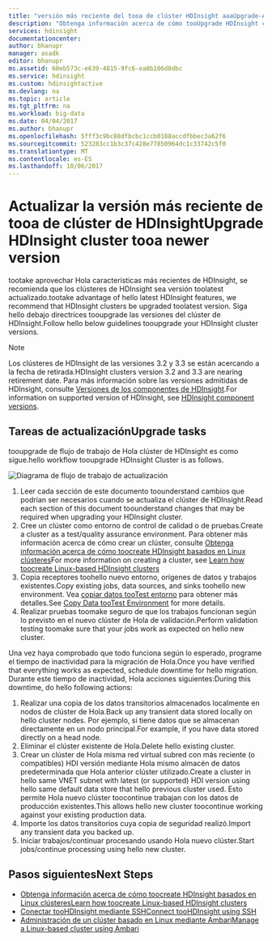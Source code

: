 ```yaml
---
title: "versión más reciente del tooa de clúster HDInsight aaaUpgrade-Azure | Documentos de Microsoft"
description: "Obtenga información acerca de cómo tooUpgrade HDInsight clúster tooa de versión más reciente."
services: hdinsight
documentationcenter: 
author: bhanupr
manager: asadk
editor: bhanupr
ms.assetid: 60eb573c-e639-4815-9fc6-ea8b106d8dbc
ms.service: hdinsight
ms.custom: hdinsightactive
ms.devlang: na
ms.topic: article
ms.tgt_pltfrm: na
ms.workload: big-data
ms.date: 04/04/2017
ms.author: bhanupr
ms.openlocfilehash: 5fff3c9bc88dfbcbc1ccb0188accdfbbec3a62f6
ms.sourcegitcommit: 523283cc1b3c37c428e77850964dc1c33742c5f0
ms.translationtype: MT
ms.contentlocale: es-ES
ms.lasthandoff: 10/06/2017
---
```

# <a name="upgrade-hdinsight-cluster-tooa-newer-version"></a><span data-ttu-id="1afc9-103">Actualizar la versión más reciente de tooa de clúster de HDInsight</span><span class="sxs-lookup"><span data-stu-id="1afc9-103">Upgrade HDInsight cluster tooa newer version</span></span>
<span data-ttu-id="1afc9-104">tootake aprovechar Hola características más recientes de HDInsight, se recomienda que los clústeres de HDInsight sea versión toolatest actualizado.</span><span class="sxs-lookup"><span data-stu-id="1afc9-104">tootake advantage of hello latest HDInsight features, we recommend that HDInsight clusters be upgraded toolatest version.</span></span> <span data-ttu-id="1afc9-105">Siga hello debajo directrices tooupgrade las versiones del clúster de HDInsight.</span><span class="sxs-lookup"><span data-stu-id="1afc9-105">Follow hello below guidelines tooupgrade your HDInsight cluster versions.</span></span>

> [!NOTE]
> <span data-ttu-id="1afc9-106">Los clústeres de HDInsight de las versiones 3.2 y 3.3 se están acercando a la fecha de retirada.</span><span class="sxs-lookup"><span data-stu-id="1afc9-106">HDInsight clusters version 3.2 and 3.3 are nearing retirement date.</span></span> <span data-ttu-id="1afc9-107">Para más información sobre las versiones admitidas de HDInsight, consulte [Versiones de los componentes de HDInsight](hdinsight-component-versioning.md#supported-hdinsight-versions).</span><span class="sxs-lookup"><span data-stu-id="1afc9-107">For information on supported version of HDInsight, see [HDInsight component versions](hdinsight-component-versioning.md#supported-hdinsight-versions).</span></span>
>
>

## <a name="upgrade-tasks"></a><span data-ttu-id="1afc9-108">Tareas de actualización</span><span class="sxs-lookup"><span data-stu-id="1afc9-108">Upgrade tasks</span></span>
<span data-ttu-id="1afc9-109">tooupgrade de flujo de trabajo de Hola clúster de HDInsight es como sigue.</span><span class="sxs-lookup"><span data-stu-id="1afc9-109">hello workflow tooupgrade HDInsight Cluster is as follows.</span></span>

![Diagrama de flujo de trabajo de actualización](./media/hdinsight-upgrade-cluster/upgrade-workflow.png)

1. <span data-ttu-id="1afc9-111">Leer cada sección de este documento toounderstand cambios que podrían ser necesarios cuando se actualiza el clúster de HDInsight.</span><span class="sxs-lookup"><span data-stu-id="1afc9-111">Read each section of this document toounderstand changes that may be required when upgrading your HDInsight cluster.</span></span>
2. <span data-ttu-id="1afc9-112">Cree un clúster como entorno de control de calidad o de pruebas.</span><span class="sxs-lookup"><span data-stu-id="1afc9-112">Create a cluster as a test/quality assurance environment.</span></span> <span data-ttu-id="1afc9-113">Para obtener más información acerca de cómo crear un clúster, consulte [Obtenga información acerca de cómo toocreate HDInsight basados en Linux clústeres](hdinsight-hadoop-provision-linux-clusters.md)</span><span class="sxs-lookup"><span data-stu-id="1afc9-113">For more information on creating a cluster, see [Learn how toocreate Linux-based HDInsight clusters](hdinsight-hadoop-provision-linux-clusters.md)</span></span>
3. <span data-ttu-id="1afc9-114">Copia receptores toohello nuevo entorno, orígenes de datos y trabajos existentes.</span><span class="sxs-lookup"><span data-stu-id="1afc9-114">Copy existing jobs, data sources, and sinks toohello new environment.</span></span> <span data-ttu-id="1afc9-115">Vea [copiar datos tooTest entorno](hdinsight-migrate-from-windows-to-linux.md#copy-data-to-the-test-environment) para obtener más detalles.</span><span class="sxs-lookup"><span data-stu-id="1afc9-115">See [Copy Data tooTest Environment](hdinsight-migrate-from-windows-to-linux.md#copy-data-to-the-test-environment) for more details.</span></span>
4. <span data-ttu-id="1afc9-116">Realizar pruebas toomake seguro de que los trabajos funcionan según lo previsto en el nuevo clúster de Hola de validación.</span><span class="sxs-lookup"><span data-stu-id="1afc9-116">Perform validation testing toomake sure that your jobs work as expected on hello new cluster.</span></span>


<span data-ttu-id="1afc9-117">Una vez haya comprobado que todo funciona según lo esperado, programe el tiempo de inactividad para la migración de Hola.</span><span class="sxs-lookup"><span data-stu-id="1afc9-117">Once you have verified that everything works as expected, schedule downtime for hello migration.</span></span> <span data-ttu-id="1afc9-118">Durante este tiempo de inactividad, Hola acciones siguientes:</span><span class="sxs-lookup"><span data-stu-id="1afc9-118">During this downtime, do hello following actions:</span></span>

1.  <span data-ttu-id="1afc9-119">Realizar una copia de los datos transitorios almacenados localmente en nodos de clúster de Hola.</span><span class="sxs-lookup"><span data-stu-id="1afc9-119">Back up any transient data stored locally on hello cluster nodes.</span></span> <span data-ttu-id="1afc9-120">Por ejemplo, si tiene datos que se almacenan directamente en un nodo principal.</span><span class="sxs-lookup"><span data-stu-id="1afc9-120">For example, if you have data stored directly on a head node.</span></span>
2.  <span data-ttu-id="1afc9-121">Eliminar el clúster existente de Hola.</span><span class="sxs-lookup"><span data-stu-id="1afc9-121">Delete hello existing cluster.</span></span>
3.  <span data-ttu-id="1afc9-122">Crear un clúster de Hola misma red virtual subred con más reciente (o compatibles) HDI versión mediante Hola mismo almacén de datos predeterminada que Hola anterior clúster utilizado.</span><span class="sxs-lookup"><span data-stu-id="1afc9-122">Create a cluster in hello same VNET subnet with latest (or supported) HDI version using hello same default data store that hello previous cluster used.</span></span> <span data-ttu-id="1afc9-123">Esto permite Hola nuevo clúster toocontinue trabajan con los datos de producción existentes.</span><span class="sxs-lookup"><span data-stu-id="1afc9-123">This allows hello new cluster toocontinue working against your existing production data.</span></span>
4.  <span data-ttu-id="1afc9-124">Importe los datos transitorios cuya copia de seguridad realizó.</span><span class="sxs-lookup"><span data-stu-id="1afc9-124">Import any transient data you backed up.</span></span>
5.  <span data-ttu-id="1afc9-125">Iniciar trabajos/continuar procesando usando Hola nuevo clúster.</span><span class="sxs-lookup"><span data-stu-id="1afc9-125">Start jobs/continue processing using hello new cluster.</span></span>

## <a name="next-steps"></a><span data-ttu-id="1afc9-126">Pasos siguientes</span><span class="sxs-lookup"><span data-stu-id="1afc9-126">Next Steps</span></span>
* [<span data-ttu-id="1afc9-127">Obtenga información acerca de cómo toocreate HDInsight basados en Linux clústeres</span><span class="sxs-lookup"><span data-stu-id="1afc9-127">Learn how toocreate Linux-based HDInsight clusters</span></span>](hdinsight-hadoop-provision-linux-clusters.md)
* [<span data-ttu-id="1afc9-128">Conectar tooHDInsight mediante SSH</span><span class="sxs-lookup"><span data-stu-id="1afc9-128">Connect tooHDInsight using SSH</span></span>](hdinsight-hadoop-linux-use-ssh-unix.md)
* [<span data-ttu-id="1afc9-129">Administración de un clúster basado en Linux mediante Ambari</span><span class="sxs-lookup"><span data-stu-id="1afc9-129">Manage a Linux-based cluster using Ambari</span></span>](hdinsight-hadoop-manage-ambari.md)


